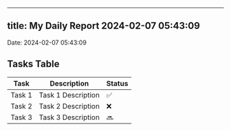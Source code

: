 
---
title: My Daily Report 2024-02-07 05:43:09
---

Date: 2024-02-07 05:43:09

## Tasks Table

| Task | Description | Status |
|------|-------------|--------|
| Task 1 | Task 1 Description | ✅ |
| Task 2 | Task 2 Description | ❌ |
| Task 3 | Task 3 Description | 🔜 |
